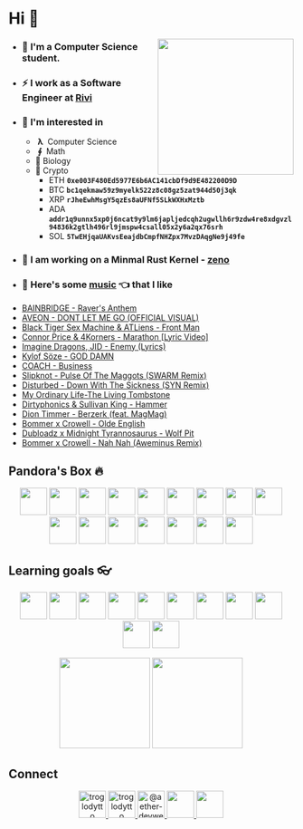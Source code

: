 # Hi 👋

<img align='right' src="https://cutt.ly/lnfmbqL" width="240">

- ### **🏫 I'm a Computer Science student.**
- ### ⚡ **I work as a Software Engineer at [Rivi](https://rivi.co/)**
- ### 🤔 **I'm interested in**
    - &nbsp;**λ**&nbsp; Computer Science
    - &nbsp;**∮**&nbsp; Math
    - 🧠 Biology
    - 🔑 Crypto 
        - ETH **`0xe003F480Ed5977E6b6AC141cbDf9d9E482200D9D`**
        - BTC **`bc1qekmaw59z9myelk522z8c08gz5zat944d50j3qk`**
        - XRP **`rJheEwhMsgY5qzEs8aUFNf5SLkWXHxMztb`**
        - ADA **`addr1q9unnx5xp0j6ncat9y9lm6japljedcqh2ugwllh6r9zdw4re8xdgvzl94836k2gtlh496rl9jmspw4csall05x2y6a2qx76srh`**
        - SOL **`5TwEHjqaUAKvsEeajdbCmpfNHZpx7MvzDAqgNe9j49fe`**
- ### 🦄 **I am working on a Minmal Rust Kernel - [zeno](https://github.com/aether-devweb/zeno)**
- ### 🎵 **Here's some [music](https://youtube.com/playlist?list=PLuWs5sMPaxNj2aS1MtLMgcUsNuldIeynG) 👈 that I like**
    <!-- BLOG-POST-LIST:START -->
- [BAINBRIDGE - Raver&#39;s Anthem](https://www.youtube.com/watch?v=1aULNaN2YNA)
- [AVEON - DONT LET ME GO &lpar;OFFICIAL VISUAL&rpar;](https://www.youtube.com/watch?v=RKxJp57GANg)
- [Black Tiger Sex Machine &amp; ATLiens - Front Man](https://www.youtube.com/watch?v=06t-xFodC9k)
- [Connor Price &amp; 4Korners - Marathon [Lyric Video]](https://www.youtube.com/watch?v=uhteUu2Cn_k)
- [Imagine Dragons, JID - Enemy &lpar;Lyrics&rpar;](https://www.youtube.com/watch?v=QOQlBgKxc5w)
- [Kylof Söze - GOD DAMN](https://www.youtube.com/watch?v=gB5jHsOg8PI)
- [COACH - Business](https://www.youtube.com/watch?v=7ljsMxZwuuA)
- [Slipknot - Pulse Of The Maggots &lpar;SWARM Remix&rpar;](https://www.youtube.com/watch?v=nZeJw44ZwYg)
- [Disturbed - Down With The Sickness &lpar;SYN Remix&rpar;](https://www.youtube.com/watch?v=WELjsTlTnX4)
- [My Ordinary Life-The Living Tombstone](https://www.youtube.com/watch?v=9Zj0JOHJR-s)
- [Dirtyphonics &amp; Sullivan King - Hammer](https://www.youtube.com/watch?v=L1nLE7xjBCg)
- [Dion Timmer - Berzerk &lpar;feat. MagMag&rpar;](https://www.youtube.com/watch?v=P4iwB8KeTbw)
- [Bommer x Crowell - Olde English](https://www.youtube.com/watch?v=-Tjiz7GfJps)
- [Dubloadz x Midnight Tyrannosaurus - Wolf Pit](https://www.youtube.com/watch?v=fJM7Vvngf5k)
- [Bommer x Crowell - Nah Nah &lpar;Aweminus Remix&rpar;](https://www.youtube.com/watch?v=vdNTfwcC7Gg)
<!-- BLOG-POST-LIST:END -->

## Pandora's Box 🔥

<p align="center">
    <img height="48" width="48" src="https://cutt.ly/qhUXKYp" />
    <img height="48" width="48" src="https://cutt.ly/phUXVJx" />
    <img height="48" width="48" src="https://cutt.ly/1hUX1az" />
    <img height="48" width="48" src="https://cutt.ly/BvOKUon" />
    <img height="48" width="48" src="https://cutt.ly/0vOK6Xf" />
    <img height="48" width="48" src="https://cutt.ly/DhUX4hd" />
    <img height="48" width="48" src="https://cutt.ly/xhUCyFt" />
    <img height="48" width="48" src="https://cutt.ly/ohUXfm2" />
    <img height="48" width="48" src="https://cutt.ly/dhUZ9V9" />
    <img height="48" width="48" src="/Docker.svg" />
    <img height="48" width="48" src="https://www.vectorlogo.zone/logos/mysql/mysql-icon.svg" />
    <img height="48" width="48" src="https://www.vectorlogo.zone/logos/postgresql/postgresql-icon.svg" />
    <img height="48" width="48" src="https://www.vectorlogo.zone/logos/mongodb/mongodb-icon.svg" />
    <img height="48" width="48" src="https://www.vectorlogo.zone/logos/google_cloud/google_cloud-icon.svg" />
    <img height="48" width="48" src="https://www.vectorlogo.zone/logos/graphql/graphql-icon.svg" />
    <img height="48" width="48" src="https://www.vectorlogo.zone/logos/ethereum/ethereum-icon.svg" />    
</p>


## Learning goals 👓

<p align="center">
    <img height="48" width="48" src="https://cutt.ly/kvOLjhg" />
    <img height="48" width="48" src="https://cutt.ly/DhUXg0n" />
    <img height="48" width="48" src="https://www.vectorlogo.zone/logos/android/android-icon.svg" />
    <img height="48" width="48" src="https://cutt.ly/ohUXkQ6" />
    <img height="48" width="48" src="https://www.vectorlogo.zone/logos/kotlinlang/kotlinlang-icon.svg" />
    <img height="48" width="48" src="https://cutt.ly/jmyM6jn" />
    <img height="48" width="48" src="/Phoenix.svg" />
    <img height="48" width="48" src="https://www.vectorlogo.zone/logos/elixir-lang/elixir-lang-icon.svg" />
    <img height="48" width="48" src="https://www.vectorlogo.zone/logos/firebase/firebase-icon.svg" />
    <img height="48" width="48" src="https://graphql-engine-cdn.hasura.io/img/hasura_icon_black.svg" />
    <img height="48" width="48" src="https://www.vectorlogo.zone/logos/kubernetes/kubernetes-icon.svg" />
</p>


<p align="center">
<img height="160" src="https://github-readme-stats.vercel.app/api?username=troglodytto&count_private=true&show_icons=true&hide=issues&theme=vue&custom_title=My%20Github%20Stats&border_color=41b883&border_radius=16"></img>
<img height="160" src="https://github-readme-stats.vercel.app/api/top-langs?username=troglodytto&show_icons=true&locale=en&layout=compact&hide=php,html,scss&theme=vue&border_color=41b883&border_radius=16"></img>
</p>

## Connect
<p align="center">
  <a href="https://twitter.com/troglodytto" target="blank">
    <img src="https://cutt.ly/mnfmrxh" alt="troglodytto" height="48" />
  </a>
  <a href="https://instagram.com/troglodytto" target="blank">
    <img src="https://cutt.ly/CnfmoSv" alt="troglodytto" height="48" />
  </a>
  <a href="https://medium.com/@troglodytto" target="blank">
    <img src="https://cutt.ly/gnfmabL" alt="@aether-devweb" height="48" />
  </a>
  <a href="https://dev.to/troglodytto">
    <img src="https://d2fltix0v2e0sb.cloudfront.net/dev-rainbow.svg" height="48" />
  <a/>
  <a href="https://gitlab.com/troglodytto">
    <img src="https://www.vectorlogo.zone/logos/gitlab/gitlab-icon.svg" height="48" />
  <a/>
</p>
